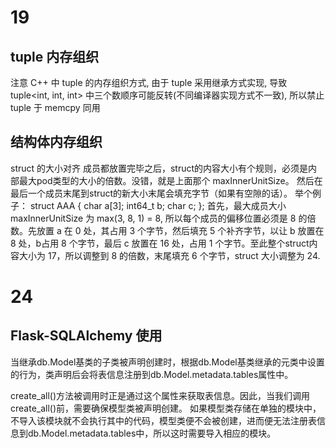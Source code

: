 # 19
## tuple 内存组织
注意 C++ 中 tuple 的内存组织方式, 由于 tuple 采用继承方式实现, 导致 tuple<int, int, int> 中三个数顺序可能反转(不同编译器实现方式不一致), 所以禁止 tuple 于 memcpy 同用

## 结构体内存组织
struct 的大小对齐
成员都放置完毕之后，struct的内容大小有个规则，必须是内部最大pod类型的大小的倍数。没错，就是上面那个 maxInnerUnitSize。
然后在最后一个成员末尾到struct的新大小末尾会填充字节（如果有空隙的话）。
举个例子：
struct AAA {
    char a[3];
    int64_t b;
    char c;
};
首先，最大成员大小 maxInnerUnitSize 为 max(3, 8, 1) = 8, 所以每个成员的偏移位置必须是 8 的倍数。先放置 a 在 0 处，其占用 3 个字节，然后填充 5 个补齐字节，以让 b 放置在 8 处，b占用 8 个字节，最后 c 放置在 16 处，占用 1 个字节。至此整个struct内容大小为 17，所以调整到 8 的倍数，末尾填充 6 个字节，struct 大小调整为 24.


# 24
## Flask-SQLAlchemy 使用
当继承db.Model基类的子类被声明创建时，根据db.Model基类继承的元类中设置的行为，类声明后会将表信息注册到db.Model.metadata.tables属性中。

create_all()方法被调用时正是通过这个属性来获取表信息。因此，当我们调用create_all()前，需要确保模型类被声明创建。
如果模型类存储在单独的模块中，不导入该模块就不会执行其中的代码，模型类便不会被创建，进而便无法注册表信息到db.Model.metadata.tables中，所以这时需要导入相应的模块。
